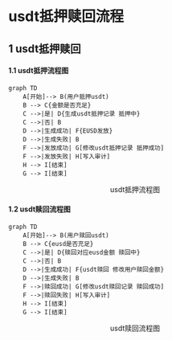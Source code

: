 # usdt抵押赎回流程

## 1 usdt抵押赎回

#### 1.1 usdt抵押流程图

```mermaid
graph TD
    A[开始]--> B(用户抵押usdt)
    B --> C{金额是否充足}
    C -->|是| D{生成usdt抵押记录 抵押中}
    C -->|否| B
    D -->|生成成功| F{EUSD发放}
    D -->|生成失败| B
    F -->|发放成功| G[修改usdt抵押记录 抵押成功]
    F -->|发放失败| H[写入审计]
    H --> I[结束]
    G --> I[结束]
```
<center>usdt抵押流程图</center>

#### 1.2 usdt赎回流程图

```mermaid
graph TD
    A[开始]--> B(用户赎回usdt)
    B --> C{eusd是否充足}
    C -->|是| D{赎回对应eusd金额 赎回中}
    C -->|否| B
    D -->|生成成功| F{usdt赎回 修改用户赎回金额}
    D -->|生成失败| B
    F -->|赎回成功| G[修改usdt赎回记录 赎回成功]
    F -->|赎回失败| H[写入审计]
    H --> I[结束]
    G --> I[结束]
```
<center>usdt赎回流程图</center>
